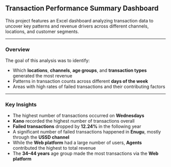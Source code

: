 ## Transaction Performance Summary Dashboard

This project features an Excel dashboard analyzing transaction data to uncover key patterns and revenue drivers across different channels, locations, and customer segments.

---

### Overview

The goal of this analysis was to identify:
- Which **locations**, **channels**, **age groups**, and **transaction types** generated the most revenue
- Patterns in transaction counts across different **days of the week**
- Areas with high rates of failed transactions and their contributing factors

---

### Key Insights

- The highest number of transactions occurred on **Wednesdays**
- **Kano** recorded the highest number of transactions overall
- **Failed transactions** dropped by **12.24%** in the following year
- A significant number of failed transactions happened in **Enugu**, mostly through the **USSD channel**
- While the **Web platform** had a large number of users, **Agents** contributed the highest to total revenue
- The **34–44 years** age group made the most transactions via the **Web platform**
  


